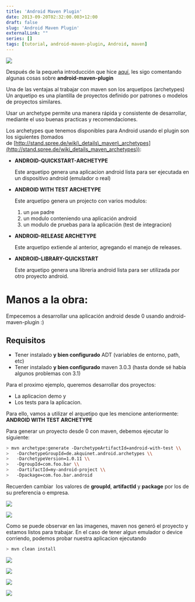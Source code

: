 ```yaml
---
title: 'Android Maven Plugin'
date: 2013-09-20T02:32:00.003+12:00
draft: false
slug: 'Android Maven Plugin'
externalLink: ""
series: []
tags: [tutorial, android-maven-plugin, Android, maven]
---
```

[![](http://3.bp.blogspot.com/-dRn_mySFEJs/UjsKvliZrfI/AAAAAAAAV-E/ZY2pKn558xc/s200/Google+Image+Result+for+httpwww.itservices247.atwp-contentuploads201205a_2013-09-19_11-30-44.png)](http://3.bp.blogspot.com/-dRn_mySFEJs/UjsKvliZrfI/AAAAAAAAV-E/ZY2pKn558xc/s1600/Google+Image+Result+for+httpwww.itservices247.atwp-contentuploads201205a_2013-09-19_11-30-44.png)

Después de la pequeña introducción que hice [aquí](/es-ar/posts/android-qa-automation/), les sigo comentando algunas cosas sobre __android-maven-plugin__  

Una de las ventajas al trabajar con maven son los arquetipos (archetypes) Un arquetipo es una plantilla de proyectos definido por patrones o modelos de proyectos similares.

Usar un archetype permite una manera rápida y consistente de desarrollar, mediante el uso buenas practicas y recomendaciones.
 
Los archetypes que tenemos disponibles para Android usando el plugin son los siguientes (tomados de [http://stand.spree.de/wiki\_details\_maven\_archetypes](http://stand.spree.de/wiki_details_maven_archetypes)):  
  

- __ANDROID-QUICKSTART-ARCHETYPE__

    Este arquetipo genera una aplicacion android lista para ser ejecutada en un dispositivo android (emulador o real)

- __ANDROID WITH TEST ARCHETYPE__

    Este arquetipo genera un projecto con varios modulos:

    1. un `pom` padre
    2. un modulo conteniendo una aplicación android
    3. un modulo de pruebas para la aplicación (test de integracion)

- __ANDROID-RELEASE ARCHETYPE__

    Este arquetipo extiende al anterior, agregando el manejo de releases.

- __ANDROID-LIBRARY-QUICKSTART__

    Este arquetipo genera una libreria android lista para ser utilizada por otro proyecto android.

# Manos a la obra: 

Empecemos a desarrollar una aplicación android desde 0 usando android-maven-plugin :)

## Requisitos

- Tener instalado **y bien configurado** ADT (variables de entorno, path, etc)
- Tener instalado **y bien configurado** maven 3.0.3 (hasta donde sé había algunos problemas con 3.1)

Para el proximo ejemplo, queremos desarrollar dos proyectos:

- La aplicacion demo y
- Los tests para la aplicacion.

Para ello, vamos a utilizar el arquetipo que les mencione anteriormente: __ANDROID WITH TEST ARCHETYPE__

Para generar un proyecto desde 0 con maven, debemos ejecutar lo siguiente:

```bash
> mvn archetype:generate -DarchetypeArtifactId=android-with-test \\  
>   -DarchetypeGroupId=de.akquinet.android.archetypes \\  
>   -DarchetypeVersion=1.0.11 \\  
>   -DgroupId=com.foo.bar \\  
>   -DartifactId=my-android-project \\  
>   -Dpackage=com.foo.bar.android
```

Recuerden cambiar  los valores de **groupId**, **artifactId** y **package** por los de su preferencia o empresa.  

[![](http://2.bp.blogspot.com/-TTa9XOG073w/UjsHmN_ztfI/AAAAAAAAV9I/hitX_dpZMq4/s400/CWindowssystem32cmd.exe_2013-09-19_11-15-24.png)](http://2.bp.blogspot.com/-TTa9XOG073w/UjsHmN_ztfI/AAAAAAAAV9I/hitX_dpZMq4/s1600/CWindowssystem32cmd.exe_2013-09-19_11-15-24.png)

  

[![](http://4.bp.blogspot.com/-pnLxVtT-RFU/UjsHzU5s5dI/AAAAAAAAV9Q/gnjRg-liuQo/s400/CWindowssystem32cmd.exe_2013-09-19_11-15-39.png)](http://4.bp.blogspot.com/-pnLxVtT-RFU/UjsHzU5s5dI/AAAAAAAAV9Q/gnjRg-liuQo/s1600/CWindowssystem32cmd.exe_2013-09-19_11-15-39.png)

Como se puede observar en las imagenes, maven nos generó el proyecto y estamos listos para trabajar. En el caso de tener algun emulador o device corriendo, podemos probar nuestra aplicacion ejecutando  

```bash
> mvn clean install
```

[![](http://2.bp.blogspot.com/-4SkT5zipUks/UjsI45f1NOI/AAAAAAAAV9k/BwhT41u9BU8/s400/CWindowssystem32cmd.exe_2013-09-19_11-17-28.png)](http://2.bp.blogspot.com/-4SkT5zipUks/UjsI45f1NOI/AAAAAAAAV9k/BwhT41u9BU8/s1600/CWindowssystem32cmd.exe_2013-09-19_11-17-28.png)

  

[![](http://1.bp.blogspot.com/-SO1SfChXyVI/UjsIiaLLBUI/AAAAAAAAV9c/fdNEQ3dIu_A/s400/CWindowssystem32cmd.exe_2013-09-19_11-16-02.png)](http://1.bp.blogspot.com/-SO1SfChXyVI/UjsIiaLLBUI/AAAAAAAAV9c/fdNEQ3dIu_A/s1600/CWindowssystem32cmd.exe_2013-09-19_11-16-02.png)

[![](http://2.bp.blogspot.com/-DRK2QoBGlAQ/UjsI-sLjnUI/AAAAAAAAV9s/qnatR31gQFQ/s400/CWindowssystem32cmd.exe_2013-09-19_11-17-15.png)](http://2.bp.blogspot.com/-DRK2QoBGlAQ/UjsI-sLjnUI/AAAAAAAAV9s/qnatR31gQFQ/s1600/CWindowssystem32cmd.exe_2013-09-19_11-17-15.png)

[![](http://2.bp.blogspot.com/-_EAuxBqFDN0/UjsJtf_3BgI/AAAAAAAAV94/tyKelcZTIdo/s320/Screenshot_2013-09-19-11-24-29.png)](http://2.bp.blogspot.com/-_EAuxBqFDN0/UjsJtf_3BgI/AAAAAAAAV94/tyKelcZTIdo/s1600/Screenshot_2013-09-19-11-24-29.png)